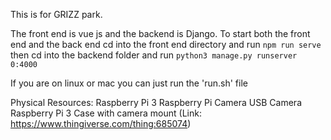 This is for GRIZZ park.


The front end is vue js and the backend is Django.
To start both the front end and the back end cd into
the front end directory and run `npm run serve` then
cd into the backend folder and run `python3 manage.py runserver 0:4000`

If you are on linux or mac you can just run the 'run.sh' file

Physical Resources:
  Raspberry Pi 3 
  Raspberry Pi Camera
  USB Camera
  Raspberry Pi 3 Case with camera mount (Link: https://www.thingiverse.com/thing:685074)
